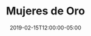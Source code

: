 ---
title: Mujeres de Oro
date: "2019-02-15T12:00:00-05:00"
description: Sitio web para la firma privada de Ja&a y USAID en colaboración con la diseñadora Erika Ortiz.
image: './mujeres-de-oro.png'
stack: ['WordPress', 'PHP', 'MySQL', 'JQuery']
type: 'freelance'
production: 'https://www.mujeresdeoro.co/'
source: '' 
---